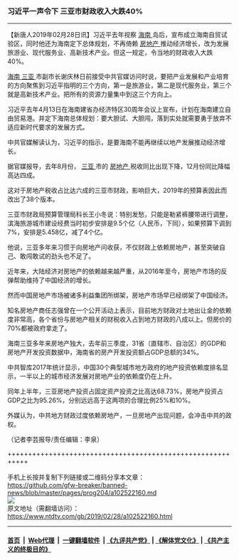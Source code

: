 ### 习近平一声令下 三亚市财政收入大跌40%
------------------------

<div class="post_content">
 <p>
  【新唐人2019年02月28日讯】习近平去年视察
  <a href="https://www.ntdtv.com/gb/海南.htm">
   海南
  </a>
  岛后，宣布成立海南自贸试验区，同时他还为海南定下总体规划，不再倚赖
  <a href="https://www.ntdtv.com/gb/房地产.htm">
   房地产
  </a>
  推动经济增长，改为发展旅游业、现代服务业、高新技术产业。但这一规定，令当地的财政收入大跌40%。
 </p>
 <p>
  <a href="https://www.ntdtv.com/gb/海南.htm">
   海南
  </a>
  <a href="https://www.ntdtv.com/gb/三亚.htm">
   三亚
  </a>
  市副市长谢庆林日前接受中共官媒访问时说，要把产业发展和产业培育的方向聚焦到习近平指明的三个方向，第一是旅游业，第二是现代服务业，第三个就是高新技术产业。把所有的资源力量集中到这三个方向上。
 </p>
 <p>
  习近平去年4月13日在海南建省办经济特区30周年会议上宣布，计划在海南建立自由贸易港。并定下海南总体规划：要大胆试、大胆闯，落到实处就需要勇于放弃不适应新时代要求的发展方式。
 </p>
 <p>
  中共官媒解读认为，习近平的指示，是要海南不能再继续以地产发展推动经济增长。
 </p>
 <p>
  据官媒报导，去年8月份，
  <a href="https://www.ntdtv.com/gb/三亚.htm">
   三亚
  </a>
  市的
  <a href="https://www.ntdtv.com/gb/房地产.htm">
   房地产
  </a>
  税收同比出现下降，12月份同比降幅高达四成。
 </p>
 <p>
  这对于房地产税收占比达六成的三亚市财政，影响巨大，2019年的预算表因此而改出了38个版本。
 </p>
 <p>
  三亚市财政局预算管理局科长王小冬说：特别发愁，只能是勒紧裤腰带进行调整，滨海旅游城市建设经费当时初步安排是9.5个亿（人民币，下同），如果预算下调到7%，安排是5.458亿，减了4个亿。
 </p>
 <p>
  他说，三亚多年来习惯于向房地产问收获，不仅财政上依赖房地产，甚至突破自己、敢闯敢试的劲头也不足了。
 </p>
 <p>
  近年来，大陆经济对房地产的依赖越来越严重，从2016年至今，房地产市场的反弹帮助维持了中国经济的增长。
 </p>
 <p>
  然而中国房地产市场被诸多利益集团所绑架，房地产市场早已经绑架了中国经济。
 </p>
 <p>
  知名房地产商任志强曾在一个公开活动上表示，目前地方财政对土地出让金的依赖度非常高，各个省份与房地产相关的财税收入占到地方财政的八成以上。但房价的70%都被政府拿走了。
 </p>
 <p>
  海南三亚多年来房地产独大，去年前三季度，31省（直辖市、自治区）的GDP和房地产开发投资数据中，海南省的房产开发投资额占GDP总额的34%。
 </p>
 <p>
  中共智库2017年统计显示，中国30个典型城市地方政府的地产投资依赖度排名显示，一半以上的城市经济发展对房地产业的依赖度仍在上升。
 </p>
 <p>
  同年上半年，三亚房地产投资占固定资产投资之比高达68.73%，房地产投资占GDP之比为95.26%，分别远远高于这两项的合理比例25%和10%。
 </p>
 <p>
  外媒认为，中共地方财政过度依赖房地产，一旦房地产出现问题，会冲击中共的政权。
 </p>
 <p>
  （记者李芸报导/责任编辑：李泉）
 </p>
 <div class="single_ad">
 </div>
</div>

+++++++++++++++++++++++++++++++++++++++++++++++++++++++++++<br/><br/>
手机上长按并复制下列链接或二维码分享本文章：<br/>
https://github.com/gfw-breaker/banned-news/blob/master/pages/prog204/a102522160.md <br/>
<a href='https://github.com/gfw-breaker/banned-news/blob/master/pages/prog204/a102522160.md'><img src='https://github.com/gfw-breaker/banned-news/blob/master/pages/prog204/a102522160.md.png'/></a> <br/>
原文地址（需翻墙访问）：https://www.ntdtv.com/gb/2019/02/28/a102522160.html


------------------------
#### [首页](https://github.com/gfw-breaker/banned-news/blob/master/README.md) &nbsp;|&nbsp; [Web代理](https://github.com/labour-camp/helloworld) &nbsp;|&nbsp; [一键翻墙软件](https://github.com/gfw-breaker/nogfw/blob/master/README.md) &nbsp;| [《九评共产党》](https://github.com/gfw-breaker/9ping.md/blob/master/README.md#九评之一评共产党是什么) | [《解体党文化》](https://github.com/gfw-breaker/jtdwh.md/blob/master/README.md) | [《共产主义的终极目的》](https://github.com/gfw-breaker/gczydzjmd.md/blob/master/README.md)

